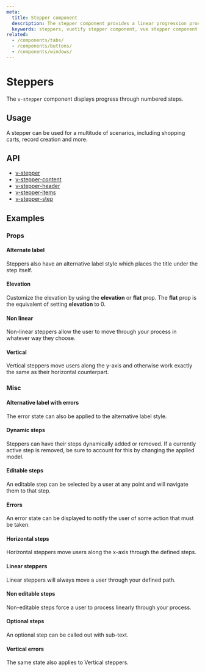 ```yaml
---
meta:
  title: Stepper component
  description: The stepper component provides a linear progression process for gathering and displaying information to a user, similar to a form wizard.
  keywords: steppers, vuetify stepper component, vue stepper component
related:
  - /components/tabs/
  - /components/buttons/
  - /components/windows/
---
```


# Steppers

The `v-stepper` component displays progress through numbered steps.

<entry-ad />

## Usage

A stepper can be used for a multitude of scenarios, including shopping carts, record creation and more.

<example file="v-stepper/usage" />

## API

- [v-stepper](/api/v-stepper)
- [v-stepper-content](/api/v-stepper-content)
- [v-stepper-header](/api/v-stepper-header)
- [v-stepper-items](/api/v-stepper-items)
- [v-stepper-step](/api/v-stepper-step)

<!-- ## Sub-components

### v-stepper-content

v-stepper-content description

### v-stepper-header

v-stepper-header description

### v-stepper-items

v-stepper-header description

### v-stepper-step

v-stepper-step description -->

## Examples

### Props

#### Alternate label

Steppers also have an alternative label style which places the title under the step itself.

<example file="v-stepper/prop-alternate-label" />

#### Elevation

Customize the elevation by using the **elevation** or **flat** prop. The **flat** prop is the equivalent of setting **elevation** to 0.

<example file="v-stepper/prop-elevation" />

#### Non linear

Non-linear steppers allow the user to move through your process in whatever way they choose.

<example file="v-stepper/prop-non-linear" />

#### Vertical

Vertical steppers move users along the y-axis and otherwise work exactly the same as their horizontal counterpart.

<example file="v-stepper/prop-vertical" />

### Misc

#### Alternative label with errors

The error state can also be applied to the alternative label style.

<example file="v-stepper/misc-alternate-error" />

#### Dynamic steps

Steppers can have their steps dynamically added or removed. If a currently active step is removed, be sure to account for this by changing the applied model.

<example file="v-stepper/misc-dynamic" />

#### Editable steps

An editable step can be selected by a user at any point and will navigate them to that step.

<example file="v-stepper/misc-editable" />

#### Errors

An error state can be displayed to notify the user of some action that must be taken.

<example file="v-stepper/misc-error" />

#### Horizontal steps

Horizontal steppers move users along the x-axis through the defined steps.

<example file="v-stepper/misc-horizontal" />

#### Linear steppers

Linear steppers will always move a user through your defined path.

<example file="v-stepper/misc-linear" />

#### Non editable steps

Non-editable steps force a user to process linearly through your process.

<example file="v-stepper/misc-non-editable" />

#### Optional steps

An optional step can be called out with sub-text.

<example file="v-stepper/misc-optional" />

#### Vertical errors

The same state also applies to Vertical steppers.

<example file="v-stepper/misc-vertical-error" />

<backmatter />
